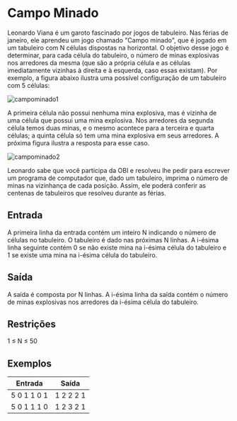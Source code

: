 # Campo Minado

Leonardo Viana é um garoto fascinado por jogos de tabuleiro. Nas férias de janeiro, ele aprendeu um jogo chamado "Campo minado", que é jogado em um tabuleiro com N células dispostas na horizontal. O objetivo desse jogo é determinar, para cada célula do tabuleiro, o número de minas explosivas nos arredores da mesma (que são a própria célula e as células imediatamente vizinhas à direita e à esquerda, caso essas existam). Por exemplo, a figura abaixo ilustra uma possível configuração de um tabuleiro com 5 células:

![campominado1](https://github.com/gaabrieltorres7/congenial-code-challenges/assets/98062444/c58176b9-7266-4be9-a731-2cf594d6540c)

A primeira célula não possui nenhuma mina explosiva, mas é vizinha de uma célula que possui uma mina explosiva. Nos arredores da segunda célula temos duas minas, e o mesmo acontece para a terceira e quarta células; a quinta célula só tem uma mina explosiva em seus arredores. A próxima figura ilustra a resposta para esse caso.

![campominado2](https://github.com/gaabrieltorres7/congenial-code-challenges/assets/98062444/b7c07a15-21d0-48dc-9489-6ac4c6d76a18)

Leonardo sabe que você participa da OBI e resolveu lhe pedir para escrever um programa de computador que, dado um tabuleiro, imprima o número de minas na vizinhança de cada posição. Assim, ele poderá conferir as centenas de tabuleiros que resolveu durante as férias.

## Entrada

A primeira linha da entrada contém um inteiro N indicando o número de células no tabuleiro. O tabuleiro é dado nas próximas N linhas. A i-ésima linha seguinte contém 0 se não existe mina na i-ésima célula do tabuleiro e 1 se existe uma mina na i-ésima célula do tabuleiro.

## Saída

A saída é composta por N linhas. A i-ésima linha da saída contém o número de minas explosivas nos arredores da i-ésima célula do tabuleiro.

## Restrições

1 ≤ N ≤ 50

## Exemplos

| Entrada     | Saída     |
| ----------- | --------- |
| 5 0 1 1 0 1 | 1 2 2 2 1 |
| 5 0 1 1 1 0 | 1 2 3 2 1 |
